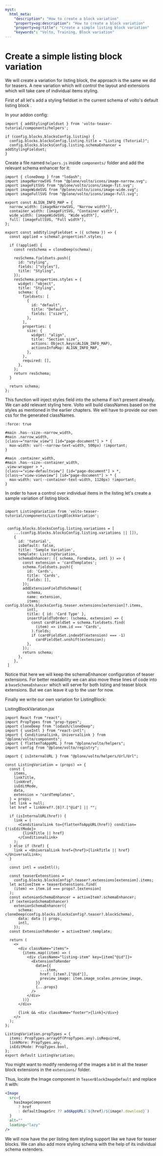 ```yaml
---
myst:
  html_meta:
    "description": "How to create a block variation"
    "property=og:description": "How to create a block variation"
    "property=og:title": "Create a simple listing block variation"
    "keywords": "Volto, Training, Block variation"
---
```


# Create a simple listing block variation

We will create a variation for listing block, the approach is the same we did for teasers. A new variation which will control the layout and extensions which will take care of individual items styling.

First of all let's add a styling fieldset in the current schema of volto's default listing block .

In your addon config:

```{code-block} js
import { addStylingFieldset } from 'volto-teaser-tutorial/components/helpers';

if (config.blocks.blocksConfig.listing) {
  config.blocks.blocksConfig.listing.title = "Listing (Tutorial)";
  config.blocks.blocksConfig.listing.schemaEnhancer = addStylingFieldset;
}
```

Create a file named `helpers.js` inside `components/` folder and add the relevant schema enhancer for it:

```{code-block} js
import { cloneDeep } from "lodash";
import imageNarrowSVG from "@plone/volto/icons/image-narrow.svg";
import imageFitSVG from "@plone/volto/icons/image-fit.svg";
import imageWideSVG from "@plone/volto/icons/image-wide.svg";
import imageFullSVG from "@plone/volto/icons/image-full.svg";

export const ALIGN_INFO_MAP = {
  narrow_width: [imageNarrowSVG, "Narrow width"],
  container_width: [imageFitSVG, "Container width"],
  wide_width: [imageWideSVG, "Wide width"],
  full: [imageFullSVG, "Full width"],
};

export const addStylingFieldset = ({ schema }) => {
  const applied = schema?.properties?.styles;

  if (!applied) {
    const resSchema = cloneDeep(schema);

    resSchema.fieldsets.push({
      id: "styling",
      fields: ["styles"],
      title: "Styling",
    });
    resSchema.properties.styles = {
      widget: "object",
      title: "Styling",
      schema: {
        fieldsets: [
          {
            id: "default",
            title: "Default",
            fields: ["size"],
          },
        ],
        properties: {
          size: {
            widget: "align",
            title: "Section size",
            actions: Object.keys(ALIGN_INFO_MAP),
            actionsInfoMap: ALIGN_INFO_MAP,
          },
        },
        required: [],
      },
    };
    return resSchema;
  }

  return schema;
};
```

This function will inject styles field into the schema if isn't present already. We can add relevant styling here. Volto will build classNames based on the styles as mentioned in the earlier chapters. We will have to provide our own css for the generated classNames.

```{code-block} less
:force: true

#main .has--size--narrow_width,
#main .narrow_width,
[class~="narrow_view"] [id="page-document"] > * {
  max-width: var(--narrow-text-width, 500px) !important;
}

#main .container_width,
#main .has--size--container_width,
.view-wrapper > *,
[class~="view-defaultview"] [id="page-document"] > *,
[class~="view-viewview"] [id="page-document"] > * {
  max-width: var(--container-text-width, 1120px) !important;
}
```

In order to have a control over individual items in the listing let's create a sample variation of listing block.

```{code-block} js

import ListingVariation from 'volto-teaser-tutorial/components/ListingBlockVariation';


 config.blocks.blocksConfig.listing.variations = [
    ...(config.blocks.blocksConfig.listing.variations || []),
    {
      id: 'tutorial',
      isDefault: false,
      title: 'Sample Variation',
      template: ListingVariation,
      schemaEnhancer: ({ schema, FormData, intl }) => {
        const extension = 'cardTemplates';
        schema.fieldsets.push({
          id: 'Cards',
          title: 'Cards',
          fields: [],
        });
        addExtensionFieldToSchema({
          schema,
          name: extension,
          items: config.blocks.blocksConfig.teaser.extensions[extension]?.items,
          intl,
          title: { id: 'Card Type' },
          insertFieldToOrder: (schema, extension) => {
            const cardFieldSet = schema.fieldsets.find(
              (item) => item.id === 'Cards',
            ).fields;
            if (cardFieldSet.indexOf(extension) === -1)
              cardFieldSet.unshift(extension);
          },
        });
        return schema;
      },
    },
 ]

```

Notice that here we will keep the schemaEnhancer configuration of teaser extensions. For better readability we can also move these lines of code into a `baseSchemaEnhancer` which will serve for both listing and teaser block extensions. But we can leave it up to the user for now.

Finally we write our own variation for ListingBlock:

ListingBlockVariation.jsx

```{code-block} jsx
import React from "react";
import PropTypes from "prop-types";
import cloneDeep from "lodash/cloneDeep";
import { useIntl } from "react-intl";
import { ConditionalLink, UniversalLink } from "@plone/volto/components";
import { flattenToAppURL } from "@plone/volto/helpers";
import config from "@plone/volto/registry";

import { isInternalURL } from "@plone/volto/helpers/Url/Url";

const ListingVariation = (props) => {
  const {
    items,
    linkTitle,
    linkHref,
    isEditMode,
    data,
    extension = "cardTemplates",
  } = props;
  let link = null;
  let href = linkHref?.[0]?.["@id"] || "";

  if (isInternalURL(href)) {
    link = (
      <ConditionalLink to={flattenToAppURL(href)} condition={!isEditMode}>
        {linkTitle || href}
      </ConditionalLink>
    );
  } else if (href) {
    link = <UniversalLink href={href}>{linkTitle || href}</UniversalLink>;
  }

  const intl = useIntl();

  const teaserExtenstions =
    config.blocks.blocksConfig?.teaser?.extensions[extension].items;
  let activeItem = teaserExtenstions.find(
    (item) => item.id === props?.[extension]
  );
  const extenionSchemaEnhancer = activeItem?.schemaEnhancer;
  if (extenionSchemaEnhancer)
    extenionSchemaEnhancer({
      schema: cloneDeep(config.blocks.blocksConfig?.teaser?.blockSchema),
      data: data || props,
      intl,
    });
  const ExtensionToRender = activeItem?.template;

  return (
    <>
      <div className="items">
        {items.map((item) => (
          <div className="listing-item" key={item["@id"]}>
            <ExtensionToRender
              data={{
                ...item,
                href: [item?.["@id"]],
                preview_image: item.image_scales.preview_image,
              }}
              {...props}
            />
          </div>
        ))}
      </div>

      {link && <div className="footer">{link}</div>}
    </>
  );
};

ListingVariation.propTypes = {
  items: PropTypes.arrayOf(PropTypes.any).isRequired,
  linkMore: PropTypes.any,
  isEditMode: PropTypes.bool,
};
export default ListingVariation;
```

You might want to modify rendering of the images a bit in all the teaser block extensions in the `extensions/` folder.

Thus, locate the Image component in `TeaserBlockImageDefault` and replace it with:

```jsx
<Image
  src={
    hasImageComponent
      ? href
      : defaultImageSrc ?? addAppURL(`${href}/${image?.download}`)
  }
  alt=""
  loading="lazy"
/>
```

We will now have the per listing item styling support like we have for teaser blocks. We can also add more styling schema with the help of its individual schema extenders.
